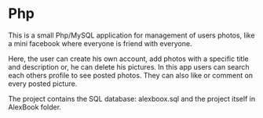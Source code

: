 # Php

This is a small Php/MySQL application for management of users photos, like a mini facebook where everyone is friend with everyone.

Here, the user can create his own account, add photos with a specific title and description or, he can delete his pictures.
In this app users can search each others profile to see posted photos. They can also like or comment on every posted picture.

The project contains the SQL database: alexboox.sql and the project itself in AlexBook folder.
